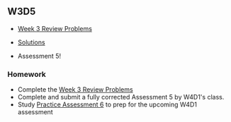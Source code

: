 ## W3D5

+ [Week 3 Review Problems][problems-w3d5]
+ [Solutions][solutions-w3d5]


+ Assessment 5!


### Homework
+ Complete the [Week 3 Review Problems][problems-w3d5]
+ Complete and submit a fully corrected Assessment 5 by W4D1's class.
+ Study [Practice Assessment 6][practice-6] to prep for the upcoming W4D1 assessment

[problems-w3d5]: ./problems/review.md
[solutions-w3d5]: ./problems/solution.js
[practice-6]: /practice_assessments/practice_6
